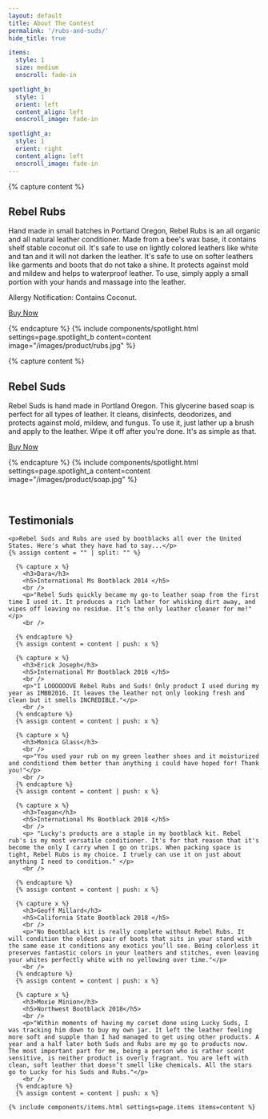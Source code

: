 ```yaml
---
layout: default
title: About The Contest
permalink: '/rubs-and-suds/'
hide_title: true

items:
  style: 1
  size: medium
  onscroll: fade-in

spotlight_b:
  style: 1
  orient: left
  content_align: left
  onscroll_image: fade-in

spotlight_a:
  style: 1
  orient: right
  content_align: left
  onscroll_image: fade-in
---
```


<div>
  {% capture content %}
  <h2>Rebel Rubs</h2>
  <p>
    Hand made in small batches in Portland Oregon, Rebel Rubs is an all organic and all natural leather conditioner. Made from a bee's wax base, it contains shelf stable coconut oil. It's safe to use on lightly colored leathers like white and tan and it will not darken the leather. It's safe to use on softer leathers like garments and boots that do not take a shine. It protects against mold and mildew and helps to waterproof leather. To use, simply apply a small portion with your hands and massage into the leather.
  </p>

  <p>
    Allergy Notification: Contains Coconut.
  </p>

  <a href="/shop" class="button">Buy Now</a>

  {% endcapture %}
  {% include components/spotlight.html settings=page.spotlight_b content=content image="/images/product/rubs.jpg"  %}

  {% capture content %}
  <h2>Rebel Suds</h2>
  <p>
    Rebel Suds is hand made in Portland Oregon. This glycerine based soap is perfect for all types of leather. It cleans, disinfects, deodorizes, and protects against mold, mildew, and fungus. To use it, just lather up a brush and apply to the leather. Wipe it off after you're done. It's as simple as that.
  </p>

  <a href="/shop" class="button">Buy Now</a>

  {% endcapture %}
  {% include components/spotlight.html settings=page.spotlight_a content=content image="/images/product/soap.jpg"  %}
</div>

<section class="wrapper style3 small align-center">
  <div class="inner">
    <br />
    <h2>Testimonials</h2>

    <p>Rebel Suds and Rubs are used by bootblacks all over the United States. Here's what they have had to say...</p>
    {% assign content = "" | split: "" %}

      {% capture x %}
        <h3>Dara</h3>
        <h5>International Ms Bootblack 2014 </h5>
        <br />
        <p>"Rebel Suds quickly became my go-to leather soap from the first time I used it. It produces a rich lather for whisking dirt away, and wipes off leaving no residue. It’s the only leather cleaner for me!"</p>
        <br />

      {% endcapture %}
      {% assign content = content | push: x %}

      {% capture x %}
        <h3>Erick Joseph</h3>
        <h5>International Mr Bootblack 2016 </h5>
        <br />
        <p>"I LOOOOOOVE Rebel Rubs and Suds! Only product I used during my year as IMBB2016. It leaves the leather not only looking fresh and clean but it smells INCREDIBLE."</p>
        <br />
      {% endcapture %}
      {% assign content = content | push: x %}

      {% capture x %}
        <h3>Monica Glass</h3>
        <br />
        <p>"You used your rub on my green leather shoes and it moisturized and conditiond them better than anything i could have hoped for! Thank you!"</p>
        <br />
      {% endcapture %}
      {% assign content = content | push: x %}

      {% capture x %}
        <h3>Teagan</h3>
        <h5>International Ms Bootblack 2018 </h5>
        <br />
        <p> "Lucky's products are a staple in my bootblack kit. Rebel rub's is my most versatile conditioner. It's for that reason that it's become the only I carry when I go on trips. When packing space is tight, Rebel Rubs is my choice. I truely can use it on just about anything I need to condition." </p>
        <br />

      {% endcapture %}
      {% assign content = content | push: x %}

      {% capture x %}
        <h3>Geoff Millard</h3>
        <h5>California State Bootblack 2018 </h5>
        <br />
        <p>"No Bootblack kit is really complete without Rebel Rubs. It will condition the oldest pair of boots that sits in your stand with the same ease it conditions any exotics you’ll see. Being colorless it preserves fantastic colors in your leathers and stitches, even leaving your whites perfectly white with no yellowing over time."</p>
        <br />
      {% endcapture %}
      {% assign content = content | push: x %}

      {% capture x %}
        <h3>Moxie Minion</h3>
        <h5>Northwest Bootblack 2018</h5>
        <br />
        <p>"Within moments of having my corset done using Lucky Suds, I was tracking him down to buy my own jar. It left the leather feeling more soft and supple than I had managed to get using other products. A year and a half later both Suds and Rubs are my go to products now. The most important part for me, being a person who is rather scent sensitive, is neither product is overly fragrant. You are left with clean, soft leather that doesn’t smell like chemicals. All the stars go to Lucky for his Suds and Rubs."</p>
        <br />
      {% endcapture %}
      {% assign content = content | push: x %}

    {% include components/items.html settings=page.items items=content %}
  </div>
</section>
